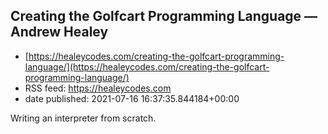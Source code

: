## Creating the Golfcart Programming Language — Andrew Healey
 - [https://healeycodes.com/creating-the-golfcart-programming-language/](https://healeycodes.com/creating-the-golfcart-programming-language/)
 - RSS feed: https://healeycodes.com
 - date published: 2021-07-16 16:37:35.844184+00:00

Writing an interpreter from scratch.


